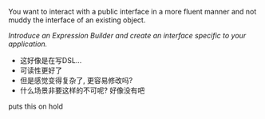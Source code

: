 You want to interact with a public interface in a more fluent manner and not muddy the interface of an existing object.

*Introduce an Expression Builder and create an interface specific to your application.*

+ 这好像是在写DSL...
+ 可读性更好了
+ 但是感觉变得复杂了, 更容易修改吗?
+ 什么场景非要这样的不可呢? 好像没有吧

puts this on hold
